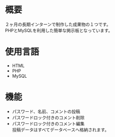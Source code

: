 # 概要  
２ヶ月の長期インターンで制作した成果物の１つです。  
PHPとMySQLを利用した簡単な掲示板となっています。
# 使用言語
- HTML
- PHP
- MySQL
# 機能  
- パスワード、名前、コメントの投稿
- パスワードロック付きのコメント削除
- パスワードロック付きのコメント編集  
投稿データはすべてデータベースへ格納されます。

